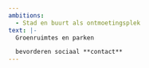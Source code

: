 ```yaml
---
ambitions:
  - Stad en buurt als ontmoetingsplek
text: |-
  Groenruimtes en parken 

  bevorderen sociaal **contact**
---
```

